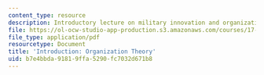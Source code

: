 ```yaml
---
content_type: resource
description: Introductory lecture on military innovation and organization theory.
file: https://ol-ocw-studio-app-production.s3.amazonaws.com/courses/17-462-innovation-in-military-organizations-fall-2005/b7e4bbda91819ffa5290fc7032d671b8_lec1.pdf
file_type: application/pdf
resourcetype: Document
title: 'Introduction: Organization Theory'
uid: b7e4bbda-9181-9ffa-5290-fc7032d671b8
---
```

